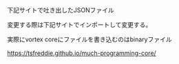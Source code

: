 下記サイトで吐き出したJSONファイル 

変更する際は下記サイトでインポートして変更する。

実際にvortex coreにファイルを書き込むのはbinaryファイル

https://tsfreddie.github.io/much-programming-core/
